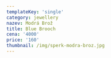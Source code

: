 ```yaml
---
templateKey: 'single'
category: jewellery
nazev: Modrá Brož
title: Blue Brooch
cena: '4000'
price: '160'
thumbnail: /img/sperk-modra-broz.jpg
---
```

